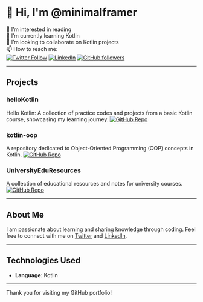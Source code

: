 # 👋 Hi, I'm @minimalframer

👀 I’m interested in reading  
🌱 I’m currently learning Kotlin  
💞️ I’m looking to collaborate on Kotlin projects  
📫 How to reach me:  
[![Twitter Follow](https://img.shields.io/twitter/follow/minimalframer?style=social)](https://twitter.com/minimalframer) [![LinkedIn](https://img.shields.io/badge/LinkedIn-Connect-blue?style=social&logo=linkedin)](https://www.linkedin.com/in/minimalframer) [![GitHub followers](https://img.shields.io/github/followers/minimalframer?style=social)](https://github.com/minimalframer)

---

## Projects

### helloKotlin
Hello Kotlin: A collection of practice codes and projects from a basic Kotlin course, showcasing my learning journey.
[![GitHub Repo](https://img.shields.io/github/stars/minimalframer/helloKotlin?style=social)](https://github.com/minimalframer/helloKotlin)

### kotlin-oop
A repository dedicated to Object-Oriented Programming (OOP) concepts in Kotlin.
[![GitHub Repo](https://img.shields.io/github/stars/minimalframer/kotlin-oop?style=social)](https://github.com/minimalframer/kotlin-oop)

### UniversityEduResources
A collection of educational resources and notes for university courses.
[![GitHub Repo](https://img.shields.io/github/stars/minimalframer/UniversityEduResources?style=social)](https://github.com/minimalframer/UniversityEduResources)


---

## About Me

I am passionate about learning and sharing knowledge through coding. Feel free to connect with me on [Twitter](https://twitter.com/minimalframer) and [LinkedIn](https://www.linkedin.com/in/minimalframer).

---

## Technologies Used

- **Language**: Kotlin

---

Thank you for visiting my GitHub portfolio!
